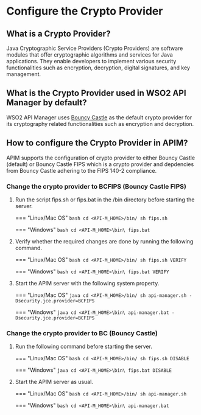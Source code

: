 # Configure the Crypto Provider

## What is a Crypto Provider?

Java Cryptographic Service Providers (Crypto Providers) are software modules that offer cryptographic algorithms and services for Java applications. They enable developers to implement various security functionalities such as encryption, decryption, digital signatures, and key management.

## What is the Crypto Provider used in WSO2 API Manager by default?

WSO2 API Manager uses [Bouncy Castle](https://www.bouncycastle.org/) as the default crypto provider for its cryptography related functionalities such as encryption and decryption.

## How to configure the Crypto Provider in APIM?

APIM supports the configuration of crypto provider to either Bouncy Castle (default) or Bouncy Castle FIPS which is a crypto provider and depdencies from Bouncy Castle adhering to the FIPS 140-2 compliance.

### Change the crypto provider to BCFIPS (Bouncy Castle FIPS)

1. Run the script fips.sh or fips.bat in the <APIM-HOME>/bin directory before starting the server.

    === "Linux/Mac OS"
        ``` bash
        cd <API-M_HOME>/bin/
        sh fips.sh
        ```

    === "Windows"
        ``` bash
        cd <API-M_HOME>\bin\
        fips.bat
        ```

2. Verify whether the required changes are done by running the following command.

    === "Linux/Mac OS"
        ``` bash
        cd <API-M_HOME>/bin/
        sh fips.sh VERIFY
        ```

    === "Windows"
        ``` bash
        cd <API-M_HOME>\bin\
        fips.bat VERIFY
        ```

3. Start the APIM server with the following system property.

    === "Linux/Mac OS"
        ``` java
        cd <API-M_HOME>/bin/
        sh api-manager.sh -Dsecurity.jce.provider=BCFIPS
        ```

    === "Windows"
        ``` java
        cd <API-M_HOME>\bin\
        api-manager.bat -Dsecurity.jce.provider=BCFIPS
        ```

### Change the crypto provider to BC (Bouncy Castle)

1. Run the following command before starting the server.

    === "Linux/Mac OS"
        ``` bash
        cd <API-M_HOME>/bin/
        sh fips.sh DISABLE
        ```

    === "Windows"
        ``` java
        cd <API-M_HOME>\bin\
        fips.bat DISABLE
        ```

2. Start the APIM server as usual.

    === "Linux/Mac OS"
        ``` bash
        cd <API-M_HOME>/bin/
        sh api-manager.sh
        ```

    === "Windows"
        ``` bash
        cd <API-M_HOME>\bin\
        api-manager.bat
        ```

